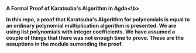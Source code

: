 <b>A Formal Proof of Karatsuba's Algorithm in Agda<\b>


In this repo, a proof that Karatsuba's Algorithm for polynomials is equal to an ordinary polynomial multiplication algorithm is presented. We are using list polynomials with integer coefficients. We have assumed a couple of things that there was not enough time to prove. These are the assuptions in the module surronding the proof.
